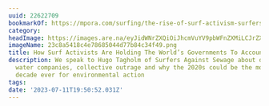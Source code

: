 ```yaml
---
uuid: 22622709
bookmarkOf: https://mpora.com/surfing/the-rise-of-surf-activism-surfers-against-sewage/
category: 
headImage: https://images.are.na/eyJidWNrZXQiOiJhcmVuYV9pbWFnZXMiLCJrZXkiOiIyMjYyMjcwOS9vcmlnaW5hbF8yM2M4YTU0MThjNGU3ODY4NTA0NGQ3N2I4NGMzNGY0OS5wbmciLCJlZGl0cyI6eyJyZXNpemUiOnsid2lkdGgiOjEyMDAsImhlaWdodCI6MTIwMCwiZml0IjoiaW5zaWRlIiwid2l0aG91dEVubGFyZ2VtZW50Ijp0cnVlfSwid2VicCI6eyJxdWFsaXR5Ijo5MH0sImpwZWciOnsicXVhbGl0eSI6OTB9LCJyb3RhdGUiOm51bGx9fQ==?bc=0
imageName: 23c8a5418c4e78685044d77b84c34f49.png
title: How Surf Activists Are Holding The World’s Governments To Account
description: We speak to Hugo Tagholm of Surfers Against Sewage about disreputable
  water companies, collective outrage and why the 2020s could be the most radical
  decade ever for environmental action
tags: 
date: '2023-07-11T19:50:52.031Z'
---
```

